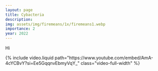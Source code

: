 ```yaml
---
layout: page
title: Cybacteria
description: 
img: assets/img/firemeans/1x/firemeans1.webp
importance: 2
year: 2022
---
```


Hi

<div class="row">
    <div class="col-12">
        {% include video.liquid path="https://www.youtube.com/embed/AmA-4cYCBvY?si=Ee5GqqnvEbmyVqY_" class="video-full-width" %}
    </div>
</div>

